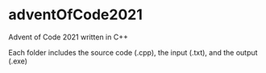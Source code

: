 # adventOfCode2021

Advent of Code 2021 written in C++

Each folder includes the source code (.cpp), the input (.txt), and the output (.exe)
